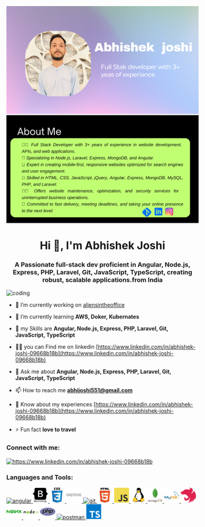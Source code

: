 ![logo](https://github.com/joshigolu08/joshigolu08/blob/main/About.png)
![logo](https://github.com/joshigolu08/joshigolu08/blob/main/2.png)
<h1 align="center">Hi 👋, I'm Abhishek Joshi</h1>
<h3 align="center">A Passionate full-stack dev proficient in Angular, Node.js, Express, PHP, Laravel, Git, JavaScript, TypeScript, creating robust, scalable applications.from India</h3>
<img src="https://www.google.com/url?sa=i&url=https%3A%2F%2Fin.pinterest.com%2Fpin%2F775604367065466878%2F&psig=AOvVaw2M25SZTKsoJRTregiq6bRj&ust=1684345680123000&source=images&cd=vfe&ved=0CBEQjRxqFwoTCKC9mIez-v4CFQAAAAAdAAAAABAT" alt="coding" width="400" height="400">

- 🔭 I’m currently working on [aliensintheoffice](https://aliensintheoffice.com/)

- 🌱 I’m currently learning **AWS, Doker, Kubernates**

- 👯 my Skills are **Angular, Node.js, Express, PHP, Laravel, Git, JavaScript, TypeScript**

- 👨‍💻 you can Find me on linkedin [https://www.linkedin.com/in/abhishek-joshi-09668b18b](https://www.linkedin.com/in/abhishek-joshi-09668b18b)

- 💬 Ask me about **Angular, Node.js, Express, PHP, Laravel, Git, JavaScript, TypeScript**

- 📫 How to reach me **abhijoshi551@gmail.com**

- 📄 Know about my experiences [https://www.linkedin.com/in/abhishek-joshi-09668b18b](https://www.linkedin.com/in/abhishek-joshi-09668b18b)

- ⚡ Fun fact **love to travel**

<h3 align="left">Connect with me:</h3>
<p align="left">
<a href="https://linkedin.com/in/https://www.linkedin.com/in/abhishek-joshi-09668b18b" target="blank"><img align="center" src="https://raw.githubusercontent.com/rahuldkjain/github-profile-readme-generator/master/src/images/icons/Social/linked-in-alt.svg" alt="https://www.linkedin.com/in/abhishek-joshi-09668b18b" height="30" width="40" /></a>
</p>

<h3 align="left">Languages and Tools:</h3>
<p align="left"> <a href="https://angular.io" target="_blank" rel="noreferrer"> <img src="https://angular.io/assets/images/logos/angular/angular.svg" alt="angular" width="40" height="40"/> </a> <a href="https://getbootstrap.com" target="_blank" rel="noreferrer"> <img src="https://raw.githubusercontent.com/devicons/devicon/master/icons/bootstrap/bootstrap-plain-wordmark.svg" alt="bootstrap" width="40" height="40"/> </a> <a href="https://www.w3schools.com/css/" target="_blank" rel="noreferrer"> <img src="https://raw.githubusercontent.com/devicons/devicon/master/icons/css3/css3-original-wordmark.svg" alt="css3" width="40" height="40"/> </a> <a href="https://expressjs.com" target="_blank" rel="noreferrer"> <img src="https://raw.githubusercontent.com/devicons/devicon/master/icons/express/express-original-wordmark.svg" alt="express" width="40" height="40"/> </a> <a href="https://git-scm.com/" target="_blank" rel="noreferrer"> <img src="https://www.vectorlogo.zone/logos/git-scm/git-scm-icon.svg" alt="git" width="40" height="40"/> </a> <a href="https://www.w3.org/html/" target="_blank" rel="noreferrer"> <img src="https://raw.githubusercontent.com/devicons/devicon/master/icons/html5/html5-original-wordmark.svg" alt="html5" width="40" height="40"/> </a> <a href="https://developer.mozilla.org/en-US/docs/Web/JavaScript" target="_blank" rel="noreferrer"> <img src="https://raw.githubusercontent.com/devicons/devicon/master/icons/javascript/javascript-original.svg" alt="javascript" width="40" height="40"/> </a> <a href="https://www.linux.org/" target="_blank" rel="noreferrer"> <img src="https://raw.githubusercontent.com/devicons/devicon/master/icons/linux/linux-original.svg" alt="linux" width="40" height="40"/> </a> <a href="https://www.mongodb.com/" target="_blank" rel="noreferrer"> <img src="https://raw.githubusercontent.com/devicons/devicon/master/icons/mongodb/mongodb-original-wordmark.svg" alt="mongodb" width="40" height="40"/> </a> <a href="https://www.mysql.com/" target="_blank" rel="noreferrer"> <img src="https://raw.githubusercontent.com/devicons/devicon/master/icons/mysql/mysql-original-wordmark.svg" alt="mysql" width="40" height="40"/> </a> <a href="https://nestjs.com/" target="_blank" rel="noreferrer"> <img src="https://raw.githubusercontent.com/devicons/devicon/master/icons/nestjs/nestjs-plain.svg" alt="nestjs" width="40" height="40"/> </a> <a href="https://www.nginx.com" target="_blank" rel="noreferrer"> <img src="https://raw.githubusercontent.com/devicons/devicon/master/icons/nginx/nginx-original.svg" alt="nginx" width="40" height="40"/> </a> <a href="https://nodejs.org" target="_blank" rel="noreferrer"> <img src="https://raw.githubusercontent.com/devicons/devicon/master/icons/nodejs/nodejs-original-wordmark.svg" alt="nodejs" width="40" height="40"/> </a> <a href="https://www.php.net" target="_blank" rel="noreferrer"> <img src="https://raw.githubusercontent.com/devicons/devicon/master/icons/php/php-original.svg" alt="php" width="40" height="40"/> </a> <a href="https://postman.com" target="_blank" rel="noreferrer"> <img src="https://www.vectorlogo.zone/logos/getpostman/getpostman-icon.svg" alt="postman" width="40" height="40"/> </a> <a href="https://www.typescriptlang.org/" target="_blank" rel="noreferrer"> <img src="https://raw.githubusercontent.com/devicons/devicon/master/icons/typescript/typescript-original.svg" alt="typescript" width="40" height="40"/> </a> </p>
